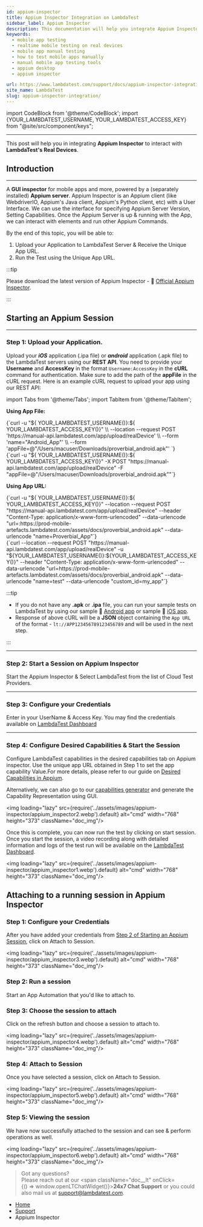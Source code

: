```yaml
---
id: appium-inspector
title: Appium Inspector Integration on LambdaTest
sidebar_label: Appium Inspector
description: This documentation will help you integrate Appium Inspector with LambdaTest to interact with LambdaTest's Real Devices. With LambdaTest mobile testing cloud, you can test your mobile applications on wide range of real Android and iOS devices.
keywords:
  - mobile app testing
  - realtime mobile testing on real devices
  - mobile app manual testing
  - how to test mobile apps manually
  - manual mobile app testing tools
  - appium desktop
  - appium inspector

url: https://www.lambdatest.com/support/docs/appium-inspector-integration/
site_name: LambdaTest
slug: appium-inspector-integration/
---
```


import CodeBlock from '@theme/CodeBlock';
import {YOUR_LAMBDATEST_USERNAME, YOUR_LAMBDATEST_ACCESS_KEY} from "@site/src/component/keys";

<script type="application/ld+json"
      dangerouslySetInnerHTML={{ __html: JSON.stringify({
       "@context": "https://schema.org",
        "@type": "BreadcrumbList",
        "itemListElement": [{
          "@type": "ListItem",
          "position": 1,
          "name": "Home",
          "item": "https://www.lambdatest.com"
        },{
          "@type": "ListItem",
          "position": 2,
          "name": "Support",
          "item": "https://www.lambdatest.com/support/docs/"
        },{
          "@type": "ListItem",
          "position": 3,
          "name": "Appium Inspector Integration on LambdaTest",
          "item": "https://www.lambdatest.com/support/docs/appium-inspector-integration/"
        }]
      })
    }}
></script>

---

This post will help you in integrating **Appium Inspector** to interact with **LambdaTest's Real Devices**.

## Introduction

---

A **GUI inspector** for mobile apps and more, powered by a (separately installed) **Appium server**. Appium Inspector is an Appium client (like WebdriverIO, Appium's Java client, Appium's Python client, etc) with a User Interface. We can use the interface for specifying Appium Server Version, Setting Capabilities. Once the Appium Server is up & running with the App, we can interact with elements and run other Appium Commands.

By the end of this topic, you will be able to:

1. Upload your Application to LambdaTest Server & Receive the Unique App URL.
2. Run the Test using the Unique App URL.

:::tip

Please download the latest version of Appium Inspector - :link: [Official Appium Inspector](https://github.com/appium/appium-inspector/releases).

:::

## Starting an Appium Session

---

### Step 1: Upload your Application.

Upload your **_iOS_** application (.ipa file) or **_android_** application (.apk file) to the LambdaTest servers using our **REST API**. You need to provide your **Username** and **AccessKey** in the format `Username:AccessKey` in the **cURL** command for authentication. Make sure to add the path of the **appFile** in the cURL request. Here is an example cURL request to upload your app using our REST API:

import Tabs from '@theme/Tabs';
import TabItem from '@theme/TabItem';

**Using App File:**

<Tabs className="docs__val" groupId="os">
<TabItem value="macos" label="Linux / MacOS" default>

<div className="lambdatest__codeblock">
<CodeBlock className="language-bash">
{`curl -u "${ YOUR_LAMBDATEST_USERNAME()}:${ YOUR_LAMBDATEST_ACCESS_KEY()}" \\
--location --request POST 'https://manual-api.lambdatest.com/app/upload/realDevice' \\
--form 'name="Android_App"' \\
--form 'appFile=@"/Users/macuser/Downloads/proverbial_android.apk"' 
`}
</CodeBlock>
</div>

</TabItem>

<TabItem value="windows" label="Windows" default>
<div className="lambdatest__codeblock">
<CodeBlock className="language-powershell">
{`curl -u "${ YOUR_LAMBDATEST_USERNAME()}:${ YOUR_LAMBDATEST_ACCESS_KEY()}" -X POST "https://manual-api.lambdatest.com/app/upload/realDevice" -F "appFile=@"/Users/macuser/Downloads/proverbial_android.apk""`}
</CodeBlock>
</div>
</TabItem>
</Tabs>

**Using App URL:**

<Tabs className="docs__val" groupId="os">
<TabItem value="macos" label="Linux / MacOS" default>

<div className="lambdatest__codeblock">
<CodeBlock className="language-bash">
{`curl -u "${ YOUR_LAMBDATEST_USERNAME()}:${ YOUR_LAMBDATEST_ACCESS_KEY()}" --location --request POST "https://manual-api.lambdatest.com/app/upload/realDevice" --header "Content-Type: application/x-www-form-urlencoded" --data-urlencode "url=:https://prod-mobile-artefacts.lambdatest.com/assets/docs/proverbial_android.apk" --data-urlencode "name=Proverbial_App"`}
</CodeBlock>
</div>

</TabItem>

<TabItem value="windows" label="Windows" default>
<div className="lambdatest__codeblock">
<CodeBlock className="language-powershell">
{`curl --location --request POST "https://manual-api.lambdatest.com/app/upload/realDevice" -u "${YOUR_LAMBDATEST_USERNAME()}:${YOUR_LAMBDATEST_ACCESS_KEY()}" --header "Content-Type: application/x-www-form-urlencoded" --data-urlencode "url=https://prod-mobile-artefacts.lambdatest.com/assets/docs/proverbial_android.apk" --data-urlencode "name=test" --data-urlencode "custom_id=my_app"`}
</CodeBlock>
</div>
</TabItem>
</Tabs>

:::tip

- If you do not have any **.apk** or **.ipa** file, you can run your sample tests on LambdaTest by using our sample :link: [Android app](https://prod-mobile-artefacts.lambdatest.com/assets/docs/proverbial_android.apk) or sample :link: [iOS app](https://prod-mobile-artefacts.lambdatest.com/assets/docs/proverbial_ios.ipa).
- Response of above cURL will be a **JSON** object containing the `App URL` of the format - ``lt://APP123456789123456789`` and will be used in the next step.

:::

---

### Step 2: Start a Session on Appium Inspector

Start the Appium Inspector & Select LambdaTest from the list of Cloud Test Providers.

---

### Step 3: Configure your Credentials

Enter in your UserName & Access Key. You may find the credentials available on [LambdaTest Dashboard](https://appautomation.lambdatest.com/)

---

### Step 4: Configure Desired Capabilities & Start the Session

Configure LambdaTest capabilities in the desired capabilities tab on Appium inspector. Use the unique app URL obtained in Step 1 to set the app capability Value.For more details, please refer to our guide on [Desired Capabilities in Appium](https://www.lambdatest.com/support/docs/desired-capabilities-in-appium/).

Alternatively, we can also go to our [capabilities generator](https://www.lambdatest.com/capabilities-generator/) and generate the Capability Representation using GUI.

<img loading="lazy" src={require('../assets/images/appium-inspector/appium_inspector2.webp').default} alt="cmd" width="768" height="373" className="doc_img"/>

Once this is complete, you can now run the test by clicking on start session. Once you start the session, a video recording along with detailed information and logs of the test run will be available on the [LambdaTest Dashboard](https://appautomation.lambdatest.com/build).

<img loading="lazy" src={require('../assets/images/appium-inspector/appium_inspector1.webp').default} alt="cmd" width="768" height="373" className="doc_img"/>

## Attaching to a running session in Appium Inspector

### Step 1: Configure your Credentials
After you have added your credentials from [Step 2 of Starting an Appium Session](https://www.lambdatest.com/support/docs/appium-inspector-integration/#attaching-to-a-running-session-in-appium-inspector), click on Attach to Session.

<img loading="lazy" src={require('../assets/images/appium-inspector/appium_inspector3.webp').default} alt="cmd" width="768" height="373" className="doc_img"/>

### Step 2: Run a session
Start an App Automation that you'd like to attach to.

### Step 3: Choose the session to attach
Click on the refresh button and choose a session to attach to.

<img loading="lazy" src={require('../assets/images/appium-inspector/appium_inspector4.webp').default} alt="cmd" width="768" height="373" className="doc_img"/>

### Step 4: Attach to Session
Once you have selected a session, click on Attach to Session.

<img loading="lazy" src={require('../assets/images/appium-inspector/appium_inspector5.webp').default} alt="cmd" width="768" height="373" className="doc_img"/>

### Step 5: Viewing the session
We have now successfully attached to the session and can see & perform operations as well.

<img loading="lazy" src={require('../assets/images/appium-inspector/appium_inspector6.webp').default} alt="cmd" width="768" height="373" className="doc_img"/>

> Got any questions?<br/>
> Please reach out at our <span className="doc\_\_lt" onClick={() => window.openLTChatWidget()}>**24x7 Chat Support**</span> or you could also mail us at [support@lambdatest.com](https://support.lambdatest.com/).

<nav aria-label="breadcrumbs">
  <ul className="breadcrumbs">
    <li className="breadcrumbs__item">
      <a className="breadcrumbs__link" target="_self" href="https://www.lambdatest.com">
        Home
      </a>
    </li>
    <li className="breadcrumbs__item">
      <a className="breadcrumbs__link" target="_self" href="https://www.lambdatest.com/support/docs/">
        Support
      </a>
    </li>
    <li className="breadcrumbs__item breadcrumbs__item--active">
      <span className="breadcrumbs__link">
      Appium Inspector 
      </span>
    </li>
  </ul>
</nav>